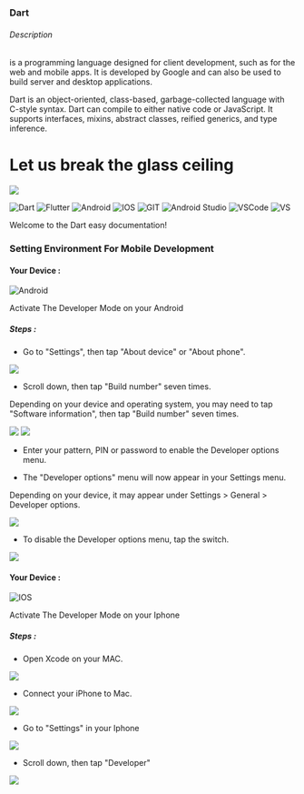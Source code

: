 ### Dart

###### Description
<p>
 is a programming language designed for client development, such as for the web and mobile apps. It is developed by Google and can also be used to build server and desktop applications.
</p>
<p>
Dart is an object-oriented, class-based, garbage-collected language with C-style syntax. Dart can compile to either native code or JavaScript. It supports interfaces, mixins, abstract classes, reified generics, and type inference.
</p>

# Let us break the glass ceiling

![](https://dart.dev/assets/img/shared/dart/logo+text/horizontal/white.svg)


![Dart](https://img.shields.io/badge/dart-%230175C2.svg?style=for-the-badge&logo=dart&logoColor=white)
![Flutter](https://img.shields.io/badge/Flutter-02569B?style=for-the-badge&logo=flutter&logoColor=white)
![Android](https://img.shields.io/badge/Android-3DDC84?style=for-the-badge&logo=android&logoColor=white)
![IOS](https://img.shields.io/badge/iOS-000000?style=for-the-badge&logo=ios&logoColor=white)
![GIT](https://img.shields.io/badge/GIT-E44C30?style=for-the-badge&logo=git&logoColor=white)
![Android Studio](https://img.shields.io/badge/Android_Studio-3DDC84?style=for-the-badge&logo=android-studio&logoColor=white)
![VSCode](https://img.shields.io/badge/Visual_Studio_Code-0078D4?style=for-the-badge&logo=visual%20studio%20code&logoColor=white)
![VS](https://img.shields.io/badge/Visual_Studio-5C2D91?style=for-the-badge&logo=visual%20studio&logoColor=white)

<p>Welcome to the Dart easy documentation!</p>

### Setting Environment For Mobile Development

#### Your Device :

![Android](https://img.shields.io/badge/Android-3DDC84?style=for-the-badge&logo=android&logoColor=white)

<p>
Activate The Developer Mode on your Android
</p>

##### Steps :

- Go to "Settings", then tap "About device" or "About phone".

![](https://images.samsung.com/is/image/samsung/assets/uk/support/mobile-devices/how-do-i-turn-on-the-developer-options-menu-on-my-samsung-galaxy-device/images/1-how-do-i-turn-on-the-developer-options-menu.png?$ORIGIN_PNG$)

- Scroll down, then tap "Build number" seven times.

Depending on your device and operating system, you may need to tap "Software information", then tap "Build number" seven times.

![](https://images.samsung.com/is/image/samsung/assets/uk/support/mobile-devices/how-do-i-turn-on-the-developer-options-menu-on-my-samsung-galaxy-device/images/2-how-do-i-turn-on-the-developer-options-menu.png?$ORIGIN_PNG$)
![](https://images.samsung.com/is/image/samsung/assets/uk/support/mobile-devices/how-do-i-turn-on-the-developer-options-menu-on-my-samsung-galaxy-device/images/3-how-do-i-turn-on-the-developer-options-menu.png?$ORIGIN_PNG$)

- Enter your pattern, PIN or password to enable the Developer options menu.


- The "Developer options" menu will now appear in your Settings menu.

Depending on your device, it may appear under Settings > General > Developer options.

![](https://images.samsung.com/is/image/samsung/assets/uk/support/mobile-devices/how-do-i-turn-on-the-developer-options-menu-on-my-samsung-galaxy-device/images/4-how-do-i-turn-on-the-developer-options-menu.png?$ORIGIN_PNG$)

- To disable the Developer options menu, tap the switch.

![](https://images.samsung.com/is/image/samsung/assets/uk/support/mobile-devices/how-do-i-turn-on-the-developer-options-menu-on-my-samsung-galaxy-device/images/5-how-do-i-turn-on-the-developer-options-menu.gif?$ORIGIN_GIF$)

#### Your Device :

![IOS](https://img.shields.io/badge/iOS-000000?style=for-the-badge&logo=ios&logoColor=white)

<p>
Activate The Developer Mode on your Iphone
</p>

##### Steps :
- Open Xcode on your MAC.

![](https://www.wikihow.com/images/thumb/9/9b/Enable-Developer-Mode-on-an-iPhone-Step-9.jpg/v4-728px-Enable-Developer-Mode-on-an-iPhone-Step-9.jpg.webp)

- Connect your iPhone to Mac.

![](https://www.wikihow.com/images/thumb/2/2f/Enable-Developer-Mode-on-an-iPhone-Step-10.jpg/v4-728px-Enable-Developer-Mode-on-an-iPhone-Step-10.jpg.webp)

- Go to "Settings" in your Iphone

![](https://www.wikihow.com/images/thumb/3/30/Enable-Developer-Mode-on-an-iPhone-Step-11.jpg/v4-728px-Enable-Developer-Mode-on-an-iPhone-Step-11.jpg.webp)

- Scroll down, then tap "Developer"

![](https://www.wikihow.com/images/thumb/5/5c/Enable-Developer-Mode-on-an-iPhone-Step-12.jpg/v4-728px-Enable-Developer-Mode-on-an-iPhone-Step-12.jpg.webp)
